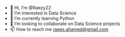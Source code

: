 - 👋 Hi, I’m @Raezy22
- 👀 I’m interested in Data Science
- 🌱 I’m currently learning Python
- 💞️ I’m looking to collaborate on Data Science projects
- 📫 How to reach me raees.ahamed@gmail.com

<!---
Raezy22/Raezy22 is a ✨ special ✨ repository because its `README.md` (this file) appears on your GitHub profile.
You can click the Preview link to take a look at your changes.
--->
